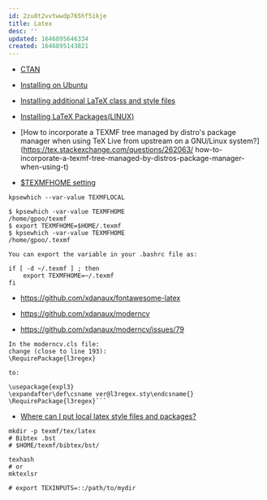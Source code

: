 ```yaml
---
id: 2zu8t2vvtwwdp765hf5ikje
title: Latex
desc: ''
updated: 1646895646334
created: 1646895143821
---
```


* [CTAN](https://www.ctan.org/)
* [Installing on Ubuntu](https://linuxconfig.org/how-to-install-latex-on-ubuntu-20-04-focal-fossa-linux)
* [Installing additional LaTeX class and style files](https://www.volkerschatz.com/tex/tpacks.html)
* [Installing LaTeX Packages(LINUX)](https://medium.com/@kiprono_65591/installing-latex-packages-linux-61ed4d514ad6)
* [How to incorporate a TEXMF tree managed by distro's package manager when using TeX Live from upstream on a GNU/Linux system?](https://tex.stackexchange.com/questions/262063/
how-to-incorporate-a-texmf-tree-managed-by-distros-package-manager-when-using-t)

* [$TEXMFHOME setting](https://tex.stackexchange.com/questions/71469/texmfhome-setting)
```shell
kpsewhich --var-value TEXMFLOCAL

$ kpsewhich -var-value TEXMFHOME
/home/gpoo/texmf
$ export TEXMFHOME=$HOME/.texmf
$ kpsewhich -var-value TEXMFHOME
/home/gpoo/.texmf

You can export the variable in your .bashrc file as:

if [ -d ~/.texmf ] ; then
    export TEXMFHOME=~/.texmf
fi
```


* https://github.com/xdanaux/fontawesome-latex
* https://github.com/xdanaux/moderncv

* https://github.com/xdanaux/moderncv/issues/79

```
In the moderncv.cls file:
change (close to line 193):
\RequirePackage{l3regex}

to:

\usepackage{expl3}
\expandafter\def\csname ver@l3regex.sty\endcsname{}
\RequirePackage{l3regex}```
```



* [Where can I put local latex style files and packages?](https://www.ias.edu/math/computing/faq/local-latex-style-files)

```shell
mkdir -p texmf/tex/latex
# Bibtex .bst
# $HOME/texmf/bibtex/bst/

texhash 
# or 
mktexlsr

# export TEXINPUTS=::/path/to/mydir
```
